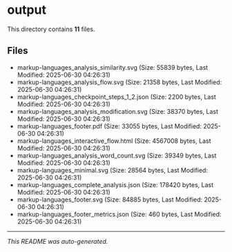 # output

This directory contains **11** files.

## Files

- markup-languages_analysis_similarity.svg (Size: 55839 bytes, Last Modified: 2025-06-30 04:26:31)
- markup-languages_analysis_flow.svg (Size: 21358 bytes, Last Modified: 2025-06-30 04:26:31)
- markup-languages_checkpoint_steps_1_2.json (Size: 2200 bytes, Last Modified: 2025-06-30 04:26:31)
- markup-languages_analysis_modification.svg (Size: 38370 bytes, Last Modified: 2025-06-30 04:26:31)
- markup-languages_footer.pdf (Size: 33055 bytes, Last Modified: 2025-06-30 04:26:31)
- markup-languages_interactive_flow.html (Size: 4567008 bytes, Last Modified: 2025-06-30 04:26:31)
- markup-languages_analysis_word_count.svg (Size: 39349 bytes, Last Modified: 2025-06-30 04:26:31)
- markup-languages_minimal.svg (Size: 28564 bytes, Last Modified: 2025-06-30 04:26:31)
- markup-languages_complete_analysis.json (Size: 178420 bytes, Last Modified: 2025-06-30 04:26:31)
- markup-languages_footer.svg (Size: 84885 bytes, Last Modified: 2025-06-30 04:26:31)
- markup-languages_footer_metrics.json (Size: 460 bytes, Last Modified: 2025-06-30 04:26:31)

---
*This README was auto-generated.*
